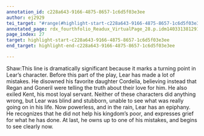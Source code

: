 ```yaml
---
annotation_id: c228a643-9166-4875-8657-1c6d5f03e3ee
author: ej2929
tei_target: "#range(#highlight-start-c228a643-9166-4875-8657-1c6d5f03e3ee, #highlight-end-c228a643-9166-4875-8657-1c6d5f03e3ee)"
annotated_page: rdx_fourthfolio_Readux_VirtualPage_28.p.idm140331381291520
page_index: 27
target: highlight-start-c228a643-9166-4875-8657-1c6d5f03e3ee
end_target: highlight-end-c228a643-9166-4875-8657-1c6d5f03e3ee

---
```

Shaw:This line is dramatically significant because it marks a turning point in Lear’s character. Before this part of the play, Lear has made a lot of mistakes. He disowned his favorite daughter Cordelia, believing instead that Regan and Goneril were telling the truth about their love for him. He also exiled Kent, his most loyal servant. Neither of these characters did anything wrong, but Lear was blind and stubborn, unable to see what was really going on in his life. Now powerless, and in the rain, Lear has an epiphany. He recognizes that he did not help his kingdom’s poor, and expresses grief for what he has done. At last, he owns up to one of his mistakes, and begins to see clearly now. 
